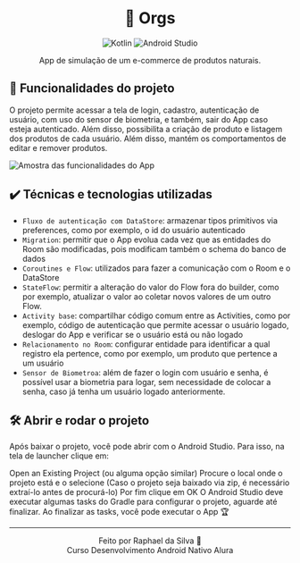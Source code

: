 <div align="center">
  
# :apple: Orgs
  
![Kotlin](https://img.shields.io/badge/kotlin-%237F52FF.svg?style=for-the-badge&logo=kotlin&logoColor=white)
![Android Studio](https://img.shields.io/badge/Android%20Studio-3DDC84.svg?style=for-the-badge&logo=android-studio&logoColor=white)

App de simulação de um e-commerce de produtos naturais.

</div>

## :wrench: Funcionalidades do projeto
O projeto permite acessar a tela de login, cadastro, autenticação de usuário, com uso do sensor de biometria, e também, sair do App caso esteja autenticado. Além disso, possibilita a criação de produto e listagem dos produtos de cada usuário. Além disso, mantém os comportamentos de editar e remover produtos.


![Amostra das funcionalidades do App](https://github.com/RaphaelDaSilvaDev/Ecoleta_NLW_Rocketset/assets/66075182/8bdc2e40-f8a7-4356-9b4f-ca3befd7764c)

## ✔️ Técnicas e tecnologias utilizadas

- `Fluxo de autenticação com DataStore`: armazenar tipos primitivos via preferences, como por exemplo, o id do usuário autenticado
- `Migration`: permitir que o App evolua cada vez que as entidades do Room são modificadas, pois modificam também o schema do banco de dados
- `Coroutines e Flow`: utilizados para fazer a comunicação com o Room e o DataStore
- `StateFlow`: permitir a alteração do valor do Flow fora do builder, como por exemplo, atualizar o valor ao coletar novos valores de um outro Flow.
- `Activity base`: compartilhar código comum entre as Activities, como por exemplo, código de autenticação que permite acessar o usuário logado, deslogar do App e verificar se o usuário está ou não logado
- `Relacionamento no Room`: configurar entidade para identificar a qual registro ela pertence, como por exemplo, um produto que pertence a um usuário
- `Sensor de Biometroa`: além de fazer o login com usuário e senha, é possível usar a biometria para logar, sem necessidade de colocar a senha, caso já tenha um usuário logado anteriormente.

## 🛠️ Abrir e rodar o projeto

Após baixar o projeto, você pode abrir com o Android Studio. Para isso, na tela de launcher clique em:

Open an Existing Project (ou alguma opção similar) Procure o local onde o projeto está e o selecione (Caso o projeto seja baixado via zip, é necessário extraí-lo antes de procurá-lo) Por fim clique em OK O Android Studio deve executar algumas tasks do Gradle para configurar o projeto, aguarde até finalizar. Ao finalizar as tasks, você pode executar o App 🏆

---

<div align="center">
Feito por Raphael da Silva 🚀 <br/>
  Curso Desenvolvimento Android Nativo Alura
</div>
